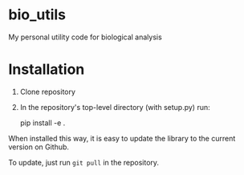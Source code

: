# bio\_utils
My personal utility code for biological analysis

# Installation
1. Clone repository
2. In the repository's top-level directory (with setup.py) run:

    pip install -e .
    
When installed this way, it is easy to update the library to the current version on Github.

To update, just run `git pull` in the repository.
